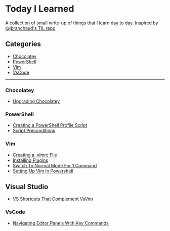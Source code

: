 # Today I Learned

A collection of small write-up of things that I learn day to day. Inspired by [@jbranchaud's TIL repo](https://github.com/jbranchaud/til)

## Categories

* [Chocolatey](#chocolatey)
* [PowerShell](#powershell)
* [Vim](#vim)
* [VsCode](#vscode)

---

### Chocolatey
* [Upgrading Chocolatey](chocolatey(Updating_Chocolatey.md))

### PowerShell
* [Creating a PowerShell Profile Script](powershell/Powershell_Profile_Scripts.md)
* [Script Preconditions](powershell/Require_Preconditions_To_Run_Powershell.md)

### Vim
* [Creating a .vimrc File](vim/Creating_A_Vimrc_File.md)
* [Installing Plugins](vim/Adding_a_Plugin.md)
* [Switch To Normal Mode For 1 Command](vim/Normal_Mode_For_One_Command.md)
* [Setting Up Vim In Powershell](vim/Setting_Up_Vim_In_Powershell)

## Visual Studio
* [VS Shortcuts That Complement VsVim](visualstudio/KeyCommands_That_Complement_VsVim.md)

### VsCode
* [Navigating Editor Panels With Key Commands](vscode/Navigating_Editor_Panels_KeyCommands.md)

